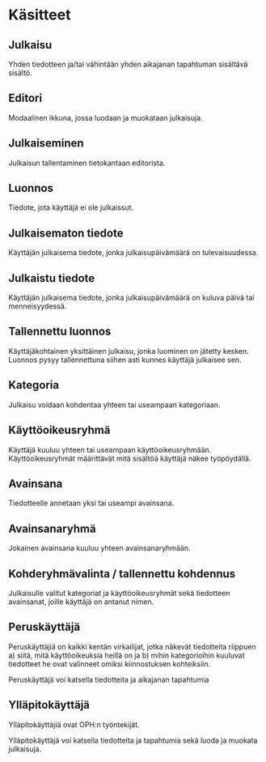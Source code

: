 # Käsitteet

## Julkaisu

Yhden tiedotteen ja/tai vähintään yhden aikajanan tapahtuman sisältävä sisältö.

## Editori

Modaalinen ikkuna, jossa luodaan ja muokataan julkaisuja.

## Julkaiseminen 

Julkaisun tallentaminen tietokantaan editorista.

## Luonnos

Tiedote, jota käyttäjä ei ole julkaissut.

## Julkaisematon tiedote

Käyttäjän julkaisema tiedote, jonka julkaisupäivämäärä on tulevaisuudessa.
 
## Julkaistu tiedote

Käyttäjän julkaisema tiedote, jonka julkaisupäivämäärä on kuluva päivä tai 
menneisyydessä.

## Tallennettu luonnos

Käyttäjäkohtainen yksittäinen julkaisu, jonka luominen on jätetty kesken. 
Luonnos pysyy tallennettuna siihen asti kunnes käyttäjä julkaisee sen.

## Kategoria

Julkaisu voidaan kohdentaa yhteen tai useampaan kategoriaan.

## Käyttöoikeusryhmä

Käyttäjä kuuluu yhteen tai useampaan käyttöoikeusryhmään. Käyttöoikeusryhmät
määrittävät mitä sisältöä käyttäjä näkee työpöydällä.

## Avainsana

Tiedotteelle annetaan yksi tai useampi avainsana.

## Avainsanaryhmä

Jokainen avainsana kuuluu yhteen avainsanaryhmään.

## Kohderyhmävalinta / tallennettu kohdennus

Julkaisulle valitut kategoriat ja käyttöoikeusryhmät sekä tiedotteen avainsanat, 
joille käyttäjä on antanut nimen.

## Peruskäyttäjä

Peruskäyttäjiä on kaikki kentän virkailijat, jotka näkevät tiedotteita riippuen 
a) siitä, mitä käyttöoikeuksia heillä on ja
b) mihin kategorioihin kuuluvat tiedotteet he ovat valinneet omiksi 
kiinnostuksen kohteiksiin.

Peruskäyttäjä voi katsella tiedotteita ja aikajanan tapahtumia

## Ylläpitokäyttäjä

Ylläpitokäyttäjiä ovat OPH:n työntekijät.

Ylläpitokäyttäjä voi katsella tiedotteita ja tapahtumia sekä luoda ja muokata julkaisuja.
